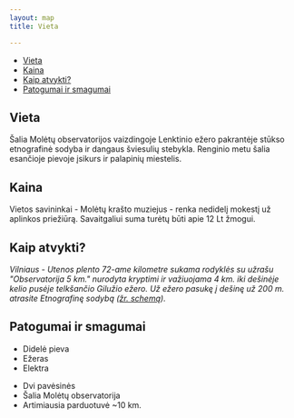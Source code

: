 ```yaml
---
layout: map
title: Vieta

---
```


<ul class="nav nav-tabs" id="tabs">
    <li class="active"><a href="#vieta">Vieta</a></li>
    <li><a href="#kaina">Kaina</a></li>
    <li><a href="#kaip-atvykti">Kaip atvykti?</a></li>
    <li><a href="#patogumai-ir-smagumai">Patogumai ir smagumai</a></li>
</ul>
<div class="tab-content">
    <div class="tab-pane active" id="vieta">
        <h2>Vieta</h2>
        <p>Šalia Molėtų observatorijos vaizdingoje Lenktinio ežero pakrantėje 
        stūkso etnografinė sodyba ir dangaus šviesulių stebykla. Renginio metu
        šalia esančioje pievoje įsikurs ir palapinių miestelis.</p>
    </div>
    <div class="tab-pane" id="kaina">
        <h2>Kaina</h2>
        <p>Vietos savininkai - Molėtų krašto muziejus - renka nedidelį mokestį už aplinkos
        priežiūrą. Savaitgaliui suma turėtų būti apie 12 Lt žmogui.</p>
    </div>
    <div class="tab-pane" id="kaip-atvykti">
        <h2>Kaip atvykti?</h2>
        <p><address>Vilniaus - Utenos plento 72-ame kilometre sukama rodyklės su užrašu
        "Observatorija 5 km." nurodyta kryptimi ir važiuojama 4 km. iki dešinėje kelio
        pusėje telkšančio Gilužio ežero. Už ežero pasukę į dešinę už 200 m. atrasite
        Etnografinę sodybą (<a href="http://www.notrollsallowed.com/assets/img/moletai.gif" target="_blank">žr. schemą</a>).</address></p>
    </div>
    <div class="tab-pane clearfix" id="patogumai-ir-smagumai">
        <h2>Patogumai ir smagumai</h2>
        <ul class="pull-left">
            <li>Didelė pieva</li>
            <li>Ežeras</li>
            <li>Elektra</li>
        </ul>
        <ul class="pull-left">
            <li>Dvi pavėsinės</li>
            <li>Šalia Molėtų observatorija</li>
            <li>Artimiausia parduotuvė ~10 km.</li>
        </ul>
    </div>
</div>
